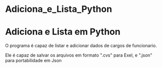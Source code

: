 # Adiciona_e_Lista_Python
<h1>Adiciona e Lista em Python</h1>
<p>O programa é capaz de listar e adicionar dados de cargos de funcionario.<p>
<p>Ele é capaz de salvar os arquivos em formato ".cvs" para Exel, e ".json" para portabilidade em Json</p>
